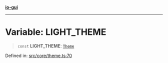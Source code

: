 [**io-gui**](../README.md)

***

# Variable: LIGHT\_THEME

> `const` **LIGHT\_THEME**: [`Theme`](../type-aliases/Theme.md)

Defined in: [src/core/theme.ts:70](https://github.com/io-gui/io/blob/main/src/core/theme.ts#L70)
